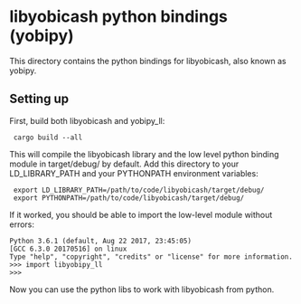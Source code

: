 # libyobicash python bindings (yobipy)

This directory contains the python bindings for libyobicash, also known as yobipy.

## Setting up

First, build both libyobicash and yobipy_ll:

```
 cargo build --all
```

This will compile the libyobicash library and the low level python binding module in target/debug/ by default.
Add this directory to your LD_LIBRARY_PATH and your PYTHONPATH environment variables:

```
 export LD_LIBRARY_PATH=/path/to/code/libyobicash/target/debug/
 export PYTHONPATH=/path/to/code/libyobicash/target/debug/
```

If it worked, you should be able to import the low-level module without errors:
```
Python 3.6.1 (default, Aug 22 2017, 23:45:05) 
[GCC 6.3.0 20170516] on linux
Type "help", "copyright", "credits" or "license" for more information.
>>> import libyobipy_ll
>>> 
```

Now you can use the python libs to work with libyobicash from python.
